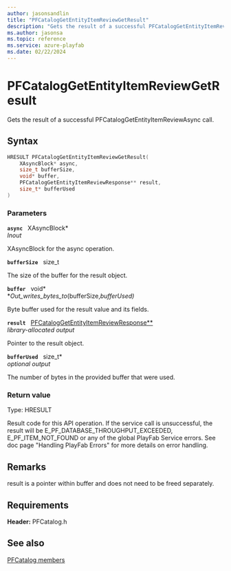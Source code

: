 ```yaml
---
author: jasonsandlin
title: "PFCatalogGetEntityItemReviewGetResult"
description: "Gets the result of a successful PFCatalogGetEntityItemReviewAsync call."
ms.author: jasonsa
ms.topic: reference
ms.service: azure-playfab
ms.date: 02/22/2024
---
```


# PFCatalogGetEntityItemReviewGetResult  

Gets the result of a successful PFCatalogGetEntityItemReviewAsync call.  

## Syntax  
  
```cpp
HRESULT PFCatalogGetEntityItemReviewGetResult(  
    XAsyncBlock* async,  
    size_t bufferSize,  
    void* buffer,  
    PFCatalogGetEntityItemReviewResponse** result,  
    size_t* bufferUsed  
)  
```  
  
### Parameters  
  
**`async`** &nbsp; XAsyncBlock*  
*_Inout_*  
  
XAsyncBlock for the async operation.  
  
**`bufferSize`** &nbsp; size_t  
  
The size of the buffer for the result object.  
  
**`buffer`** &nbsp; void*  
*_Out_writes_bytes_to_(bufferSize,*bufferUsed)*  
  
Byte buffer used for the result value and its fields.  
  
**`result`** &nbsp; [PFCatalogGetEntityItemReviewResponse**](../../pfcatalogtypes/structs/pfcataloggetentityitemreviewresponse.md)  
*library-allocated output*  
  
Pointer to the result object.  
  
**`bufferUsed`** &nbsp; size_t*  
*optional output*  
  
The number of bytes in the provided buffer that were used.  
  
  
### Return value
Type: HRESULT
  
Result code for this API operation. If the service call is unsuccessful, the result will be E_PF_DATABASE_THROUGHPUT_EXCEEDED, E_PF_ITEM_NOT_FOUND or any of the global PlayFab Service errors. See doc page "Handling PlayFab Errors" for more details on error handling.
  
## Remarks  
  
result is a pointer within buffer and does not need to be freed separately.
  
## Requirements  
  
**Header:** PFCatalog.h
  
## See also  
[PFCatalog members](../pfcatalog_members.md)  

  
  
